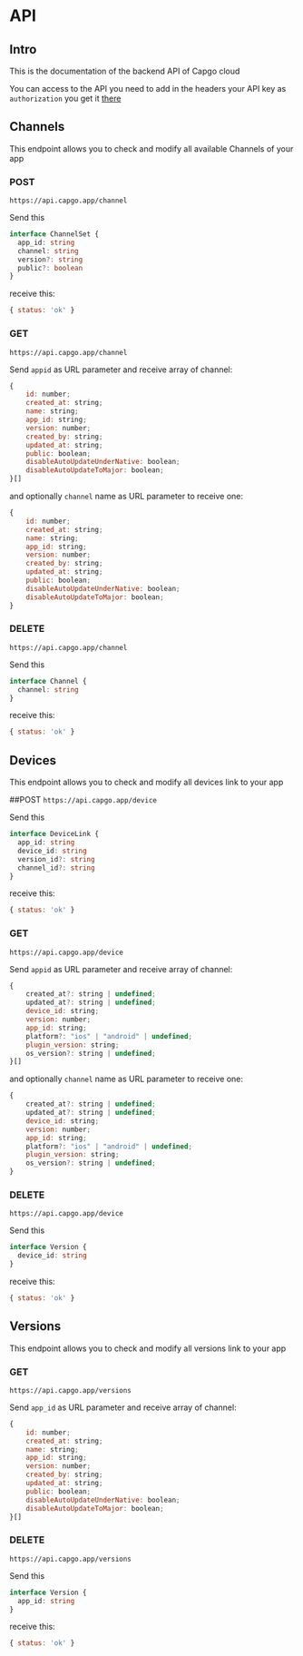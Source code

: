 # API



## Intro

This is the documentation of the backend API of Capgo cloud

You can access to the API you need to add in the headers your API key as `authorization` you get it [there](https://web.capgo.app/app/apikeys)

## Channels

This endpoint allows you to check and modify all available Channels of your app

### POST

`https://api.capgo.app/channel`

Send this

```typescript
interface ChannelSet {
  app_id: string
  channel: string
  version?: string
  public?: boolean
}
```

receive this:

```javascript
{ status: 'ok' }
```

### GET

`https://api.capgo.app/channel`

Send `appid` as URL parameter and receive array of channel:

```javascript
{
    id: number;
    created_at: string;
    name: string;
    app_id: string;
    version: number;
    created_by: string;
    updated_at: string;
    public: boolean;
    disableAutoUpdateUnderNative: boolean;
    disableAutoUpdateToMajor: boolean;
}[]
```

and optionally `channel` name as URL parameter to receive one:

```javascript
{
    id: number;
    created_at: string;
    name: string;
    app_id: string;
    version: number;
    created_by: string;
    updated_at: string;
    public: boolean;
    disableAutoUpdateUnderNative: boolean;
    disableAutoUpdateToMajor: boolean;
}
```

### DELETE

`https://api.capgo.app/channel`

Send this

```typescript
interface Channel {
  channel: string
}
```

receive this:

```javascript
{ status: 'ok' }
```

## Devices

This endpoint allows you to check and modify all devices link to your app

\##POST `https://api.capgo.app/device`

Send this

```typescript
interface DeviceLink {
  app_id: string
  device_id: string
  version_id?: string
  channel_id?: string
}
```

receive this:

```javascript
{ status: 'ok' }
```

### GET

`https://api.capgo.app/device`

Send `appid` as URL parameter and receive array of channel:

```javascript
{
    created_at?: string | undefined;
    updated_at?: string | undefined;
    device_id: string;
    version: number;
    app_id: string;
    platform?: "ios" | "android" | undefined;
    plugin_version: string;
    os_version?: string | undefined;
}[]
```

and optionally `channel` name as URL parameter to receive one:

```javascript
{
    created_at?: string | undefined;
    updated_at?: string | undefined;
    device_id: string;
    version: number;
    app_id: string;
    platform?: "ios" | "android" | undefined;
    plugin_version: string;
    os_version?: string | undefined;
}
```

### DELETE

`https://api.capgo.app/device`

Send this

```typescript
interface Version {
  device_id: string
}
```

receive this:

```javascript
{ status: 'ok' }
```

## Versions

This endpoint allows you to check and modify all versions link to your app

### GET

`https://api.capgo.app/versions`

Send `app_id` as URL parameter and receive array of channel:

```javascript
{
    id: number;
    created_at: string;
    name: string;
    app_id: string;
    version: number;
    created_by: string;
    updated_at: string;
    public: boolean;
    disableAutoUpdateUnderNative: boolean;
    disableAutoUpdateToMajor: boolean;
}[]
```

### DELETE

`https://api.capgo.app/versions`

Send this

```typescript
interface Version {
  app_id: string
}
```

receive this:

```javascript
{ status: 'ok' }
```
